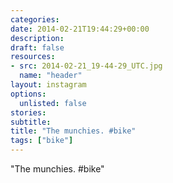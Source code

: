 ```yaml
---
categories:
date: 2014-02-21T19:44:29+00:00
description:
draft: false
resources:
- src: 2014-02-21_19-44-29_UTC.jpg
  name: "header"
layout: instagram
options:
  unlisted: false
stories:
subtitle:
title: "The munchies. #bike"
tags: ["bike"]
---
```


"The munchies. #bike"
